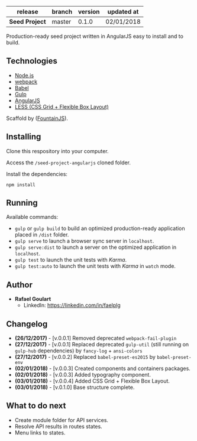 release                      | branch                  | version | updated at
-----------------------------|-------------------------|---------|-------------
**Seed Project**             | master                  | 0.1.0   | 02/01/2018

Production-ready seed project written in AngularJS easy to install and to build.

## Technologies

* [Node.js](https://nodejs.org/)
* [webpack](https://webpack.js.org/)
* [Babel](https://babeljs.io/)
* [Gulp](https://gulpjs.com/)
* [AngularJS](https://angularjs.org/)
* [LESS (CSS Grid + Flexible Box Layout)](lesscss.org/)

Scaffold by ([FountainJS](http://fountainjs.io)).

## Installing

Clone this respository into your computer.

Access the ``/seed-project-angularjs`` cloned folder.

Install the dependencies:
```
npm install
```

## Running

Available commands:

* ``gulp`` or ``gulp build`` to build an optimized production-ready application placed in ``/dist`` folder.
* ``gulp serve`` to launch a browser sync server in ``localhost``.
* ``gulp serve:dist`` to launch a server on the optimized application in ``localhost``.
* ``gulp test`` to launch the unit tests with _Karma_.
* ``gulp test:auto`` to launch the unit tests with _Karma_ in `watch` mode.

## Author

* **Rafael Goulart**
	* LinkedIn: https://linkedin.com/in/faelplg

## Changelog

* **(26/12/2017)** - [v.0.0.1] Removed deprecated ``webpack-fail-plugin``
* **(27/12/2017)** - [v.0.0.1] Replaced deprecated ``gulp-util`` (still running on ``gulp-hub`` dependencies) by ``fancy-log`` + ``ansi-colors``
* **(27/12/2017)** - [v.0.0.2] Replaced ``babel-preset-es2015`` by ``babel-preset-env``
* **(02/01/2018)** - [v.0.0.3] Created components and containers packages.
* **(02/01/2018)** - [v.0.0.3] Added typography component.
* **(03/01/2018)** - [v.0.0.4] Added CSS Grid + Flexible Box Layout.
* **(03/01/2018)** - [v.0.1.0] Base structure complete.

## What to do next
* Create module folder for API services.
* Resolve API results in routes states.
* Menu links to states.
